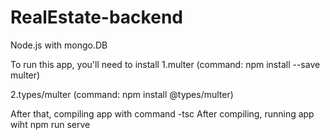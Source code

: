 # RealEstate-backend

Node.js with mongo.DB

To run this app, you'll need to install
  1.multer (command: npm install --save multer)
	
  2.types/multer (command: npm install @types/multer)
  
  After that, compiling app with command -tsc
  After compiling, running app wiht npm run serve
  
  

